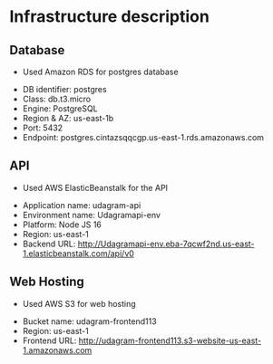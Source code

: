 # Infrastructure description

## Database
* Used Amazon RDS for postgres database 
- DB identifier: postgres
- Class: db.t3.micro
- Engine: PostgreSQL
- Region & AZ: us-east-1b
- Port: 5432
- Endpoint: postgres.cintazsqqcgp.us-east-1.rds.amazonaws.com

## API
* Used AWS ElasticBeanstalk for the API
- Application name: udagram-api
- Environment name: Udagramapi-env
- Platform: Node JS 16
- Region: us-east-1
- Backend URL: http://Udagramapi-env.eba-7qcwf2nd.us-east-1.elasticbeanstalk.com/api/v0 

## Web Hosting 
* Used AWS S3 for web hosting
- Bucket name: udagram-frontend113
- Region: us-east-1
- Frontend URL: http://udagram-frontend113.s3-website-us-east-1.amazonaws.com
